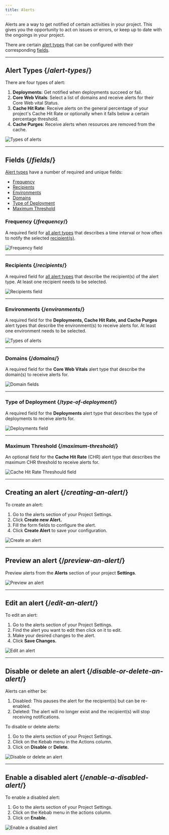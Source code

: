 ```yaml
---
title: Alerts
---
```


Alerts are a way to get notified of certain activities in your project.
This gives you the opportunity to act on issues or errors, or keep up to date with the ongoings in your project.

There are certain [alert types](#alert-types) that can be configured with their corresponding [fields](#fields).

<hr/>

## Alert Types {/*alert-types*/}

There are four types of alert:

1. **Deployments:** Get notified when deployments succeed or fail.
2. **Core Web Vitals**: Select a list of domains and receive alerts for their Core Web vital Status.
3. **Cache Hit Rate**: Receive alerts on the general percentage of your project's Cache Hit Rate or optionally when it falls below a certain percentage threshold.
4. **Cache Purges**: Receive alerts when resources are removed from the cache.

![Types of alerts](/images/alerts/alert-types.png)

<hr/>

## Fields {/*fields*/}

[Alert types](#alert-types) have a number of required and unique fields:

- [Frequency](#frequency)
- [Recipients](#recipients)
- [Environments](#environments)
- [Domains](#domains)
- [Type of Deployment](#type-of-deployment)
- [Maximum Threshold](#maximum-threshold)

### Frequency {/*frequency*/}
A required field for [all alert types](#alert-types) that describes a time interval or how often to notify the selected [recipient(s)](#recipients).

![Frequency field](/images/alerts/frequency-field.png)

<hr/>

### Recipients {/*recipients*/}
A required field for [all alert types](#alert-types) that describe the recipient(s) of the alert type. At least one recipient needs to be selected.

![Recipients field](/images/alerts/recipients-field.png)

<hr/>

### Environments {/*environments*/}
A required field for the **Deployments, Cache Hit Rate, and Cache Purges** alert types that describe the environment(s) to receive alerts for. At least one environment needs to be selected.

![Types of alerts](/images/alerts/environments-field.png)

<hr/>

### Domains {/*domains*/}
A required field for the **Core Web Vitals** alert type that describe the domain(s) to receive alerts for.

![Domain fields](/images/alerts/domains-field.png)

<hr/>

### Type of Deployment {/*type-of-deployment*/}
A required field for the **Deployments** alert type that describes the type of deployments to receive alerts for.

![Deployments field](/images/alerts/deployment-type-field.png)

<hr/>

### Maximum Threshold {/*maximum-threshold*/}
An optional field for the **Cache Hit Rate** (CHR) alert type that describes the maximum CHR threshold to receive alerts for.

![Cache Hit Rate Threshould field](/images/alerts/chr-threshold-field.png)

<hr/>

## Creating an alert {/*creating-an-alert*/}

To create an alert:

1. Go to the alerts section of your Project Settings.
2. Click **Create new Alert.**
3. Fill the form fields to configure the alert.
4. Click **Create Alert** to save your configuration.

![Create an alert](/images/alerts/create-alert.png)

<hr/>

## Preview an alert {/*preview-an-alert*/}

Preview alerts from the **Alerts** section of your project **Settings**.

![Preview an alert](/images/alerts/preview-alert.png)

<hr/>

## Edit an alert {/*edit-an-alert*/}

To edit an alert:

1. Go to the alerts section of your Project Settings.
2. Find the alert you want to edit then click on it to edit.
3. Make your desired changes to the alert.
4. Click **Save Changes.**

![Edit an alert](/images/alerts/edit-alert.png)

<hr/>

## Disable or delete an alert {/*disable-or-delete-an-alert*/}

Alerts can either be:

1. Disabled: This pauses the alert for the recipient(s) but can be re-enabled.
2. Deleted: The alert will no longer exist and the recipient(s) will stop receiving notifications.

To disable or delete alerts:

1. Go to the alerts section of your Project Settings.
2. Click on the Kebab <GoKebabVertical className="inline-icon"/> menu in the Actions column.
3. Click on **Disable** or **Delete.**

![Disable or delete an alert](/images/alerts/disable-delete-alert.png)

<hr/>

## Enable a disabled alert {/*enable-a-disabled-alert*/}

To enable a disabled alert:

1. Go to the alerts section of your Project Settings.
2. Click on the Kebab <GoKebabVertical className="inline-icon"/> menu in the actions column.
3. Click on **Enable.**

![Enable a disabled alert](/images/alerts/enable-alert.png)